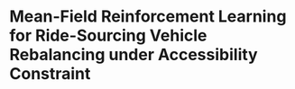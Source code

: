# Mean-Field Reinforcement Learning for Ride-Sourcing Vehicle Rebalancing under Accessibility Constraint
